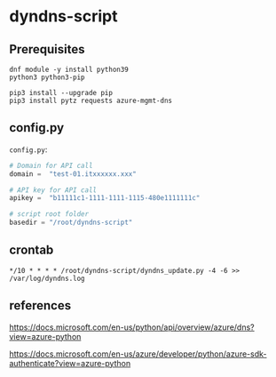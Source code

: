 # dyndns-script
## Prerequisites
```
dnf module -y install python39
python3 python3-pip

pip3 install --upgrade pip
pip3 install pytz requests azure-mgmt-dns
```


## config.py
`config.py`:


```python
# Domain for API call
domain =  "test-01.itxxxxxx.xxx"

# API key for API call
apikey =  "b11111c1-1111-1111-1115-480e1111111c"

# script root folder
basedir = "/root/dyndns-script"
```

## crontab
```
*/10 * * * * /root/dyndns-script/dyndns_update.py -4 -6 >> /var/log/dyndns.log
```

## references
https://docs.microsoft.com/en-us/python/api/overview/azure/dns?view=azure-python

https://docs.microsoft.com/en-us/azure/developer/python/azure-sdk-authenticate?view=azure-python

